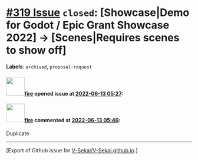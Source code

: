# [\#319 Issue](https://github.com/V-Sekai/V-Sekai.github.io/issues/319) `closed`: [Showcase|Demo for Godot / Epic Grant Showcase 2022] -> [Scenes|Requires scenes to show off]
**Labels**: `archived`, `proposal-request`


#### <img src="https://avatars.githubusercontent.com/u/32321?u=c2e06a3d2b49a467aa907e54aa259516440267cc&v=4" width="50">[fire](https://github.com/fire) opened issue at [2022-06-13 05:27](https://github.com/V-Sekai/V-Sekai.github.io/issues/319):



#### <img src="https://avatars.githubusercontent.com/u/32321?u=c2e06a3d2b49a467aa907e54aa259516440267cc&v=4" width="50">[fire](https://github.com/fire) commented at [2022-06-13 05:46](https://github.com/V-Sekai/V-Sekai.github.io/issues/319#issuecomment-1153497857):

Duplicate


-------------------------------------------------------------------------------



[Export of Github issue for [V-Sekai/V-Sekai.github.io](https://github.com/V-Sekai/V-Sekai.github.io).]
